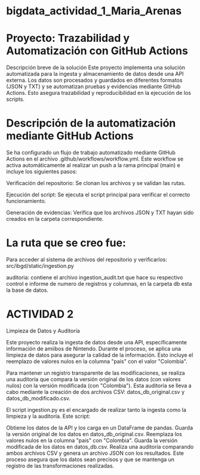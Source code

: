 # bigdata_actividad_1_Maria_Arenas

# Proyecto: Trazabilidad y Automatización con GitHub Actions
Descripción breve de la solución
Este proyecto implementa una solución automatizada para la ingesta y almacenamiento de datos desde una API externa. Los datos son procesados y guardados en diferentes formatos (JSON y TXT) y se automatizan pruebas y evidencias mediante GitHub Actions. Esto asegura trazabilidad y reproducibilidad en la ejecución de los scripts.

# Descripción de la automatización mediante GitHub Actions
Se ha configurado un flujo de trabajo automatizado mediante GitHub Actions en el archivo .github/workflows/workflow.yml. Este workflow se activa automáticamente al realizar un push a la rama principal (main) e incluye los siguientes pasos:

Verificación del repositorio: Se clonan los archivos y se validan las rutas.

Ejecución del script: Se ejecuta el script principal para verificar el correcto funcionamiento.

Generación de evidencias: Verifica que los archivos JSON y TXT hayan sido creados en la carpeta correspondiente.

# La ruta que se creo fue:

Para acceder al sistema de archivos del repositorio y verificarlos: src/ibgd/static/ingestion.py

auditoria: contiene el archivo ingestion_audit.txt que hace su respectivo control e informe de numero de registros y columnas, en la carpeta db esta la base de datos.

# ACTIVIDAD 2

Limpieza de Datos y Auditoría

Este proyecto realiza la ingesta de datos desde una API, específicamente información de amiibos de Nintendo. Durante el proceso, se aplica una limpieza de datos para asegurar la calidad de la información. Esto incluye el reemplazo de valores nulos en la columna "pais" con el valor "Colombia".

Para mantener un registro transparente de las modificaciones, se realiza una auditoría que compara la versión original de los datos (con valores nulos) con la versión modificada (con "Colombia"). Esta auditoría se lleva a cabo mediante la creación de dos archivos CSV: datos_db_original.csv y datos_db_modificado.csv.

El script ingestion.py es el encargado de realizar tanto la ingesta como la limpieza y la auditoría. Este script:

Obtiene los datos de la API y los carga en un DataFrame de pandas.
Guarda la versión original de los datos en datos_db_original.csv.
Reemplaza los valores nulos en la columna "pais" con "Colombia".
Guarda la versión modificada de los datos en datos_db.csv.
Realiza una auditoría comparando ambos archivos CSV y genera un archivo JSON con los resultados.
Este proceso asegura que los datos sean precisos y que se mantenga un registro de las transformaciones realizadas.
